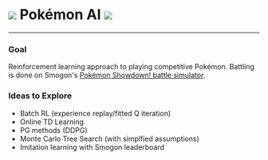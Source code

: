 ![](http://play.pokemonshowdown.com/sprites/xyani/charizard.gif) Pokémon AI ![](http://play.pokemonshowdown.com/sprites/xyani/pikachu.gif)
========================
---
### Goal
Reinforcement learning approach to playing competitive Pokémon. Battling is done on Smogon's [Pokémon Showdown! battle simulator](http://play.pokemonshowdown.com/).

### Ideas to Explore
* Batch RL (experience replay/fitted Q iteration)
* Online TD Learning
* PG methods (DDPG)
* Monte Carlo Tree Search (with simplfied assumptions)
* Imitation learning with Smogon leaderboard
